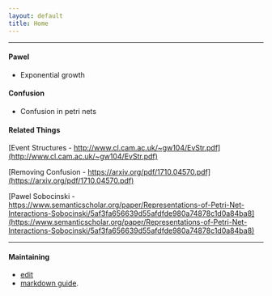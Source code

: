 ```yaml
---
layout: default 
title: Home
---
```

____
#### Pawel
* Exponential growth

#### Confusion
* Confusion in petri nets

#### Related Things
[Event Structures - http://www.cl.cam.ac.uk/~gw104/EvStr.pdf](http://www.cl.cam.ac.uk/~gw104/EvStr.pdf)

[Removing Confusion - https://arxiv.org/pdf/1710.04570.pdf](https://arxiv.org/pdf/1710.04570.pdf)

[Pawel Sobocinski - https://www.semanticscholar.org/paper/Representations-of-Petri-Net-Interactions-Sobocinski/5af3fa656639d55afdfde980a74878c1d0a84ba8](https://www.semanticscholar.org/paper/Representations-of-Petri-Net-Interactions-Sobocinski/5af3fa656639d55afdfde980a74878c1d0a84ba8)

----

#### Maintaining

- [edit](https://github.com/PetriNets/petrinets.github.io/edit/master/index.md)
- [markdown guide](https://guides.github.com/features/mastering-markdown/).

<script>
    // pnet1
    var states_pnet1 = [
        {label:'a', y:10, x:20},
        {label:'b', y:30, x:20},
        {label:'c', y:10, x:80},
        {label:'d', y:30, x:80},
        {label:'queue', y:20, x:50},
    ]

    var transitions_pnet1 = [

        {label: 'x', y: 20, x: 30,
            pre: {a: 1},
            post: {
                queue: 1,
                b: 1
            }
        },

        {label: 'y', y: 20, x: 10,
            pre: {b: 1},
            post: {a: 1}
        },

        {label: 'w', y: 20, x: 70,
            pre: {queue: 1, d: 1},
            post: {c: 1}
        },

        {label: 'z', y: 20, x: 90,
            pre: {c: 1},
            post: {d: 1}}
    ];

    var marking_pnet1 = {a: 1, d: 1};
    // end pnet1    

    // pnet2
    var states_pnet2 = [
        {label:'a', y:60, x:20},
        {label:'b0', y:30, x:100},
        {label:'b1', y:90, x:100},
        {label:'d0', y:30, x:180},
        {label:'d1', y:90, x:180},
        {label:'c', y:60, x:260}
    ]

    var transitions_pnet2 = [

        {label: 'x', y: 60, x: 60,
            pre: {a: 1},
            post: {
                b0: 1,
                b1: 1
            }
        },

        {label: 'z0', y: 30, x: 140,
            pre: {b0: 1},
            post: {d0: 1}
        },

        {label: 'z1', y: 90, x: 140,
            pre: {b1: 1},
            post: {d1: 1}
        },

        {label: 'y', y: 60, x: 220,
            pre: {
                d0: 1,
                d1: 1
            },
            post: {c: 1}}
    ];

    var marking_pnet2 = {a: 1};
    // pnet 2

    // pnet 3
    var states_pnet3 = [
        { label: 'a', y: 30, x: 10 },
        { label: 'b', y: 30, x: 30 },
        { label: 'c', y: 30, x: 90 },
        { label: 'd', y: 30, x: 70 },
        { label: 'queue', y: 30, x: 50 },
    ]
    var transitions_pnet3 = [
        {
            label: 'x', y: 20, x: 30,
            pre: { a: 1 },
            post: {
                queue: 1,
                b: 1
            }
        },
        {
            label: 'y', y: 40, x: 30,
            pre: { b: 1, queue: 1 },
            post: { a: 1 }
        },
        {
            label: 'w', y: 20, x: 70,
            pre: { queue: 1, d: 1 },
            post: { c: 1 }
        },
        {
            label: 'z', y: 40, x: 70,
            pre: { c: 1 },
            post: { d: 1, queue: 1 }
        }
    ];
    var marking_pnet3 = { a: 1, d: 1 };
    //end pnet3

    // scaling
    function scaleModel(transitions, states, sx, sy) {
        (states.concat(transitions)).forEach(function(s){s.x *= sx; s.y *= sy})	
    }

    scaleModel(transitions_pnet1, states_pnet1, 4, 4);
    scaleModel(transitions_pnet3, states_pnet3, 4, 4);

    // drawing stuffs
    drawNet('#pnet1', states_pnet1, transitions_pnet1, marking_pnet1);
    drawNet('#pnet2', states_pnet2, transitions_pnet2, marking_pnet2);
    drawNet('#pnet3', states_pnet3, transitions_pnet3, marking_pnet3);
</script>